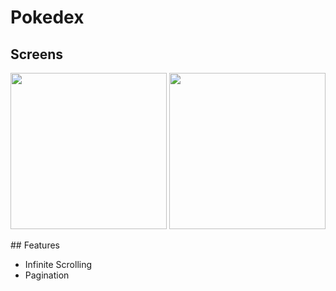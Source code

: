 # Pokedex

## Screens

<p>
  <img width="250px" src="https://user-images.githubusercontent.com/81817904/120198753-28debb80-c22b-11eb-9e8f-0fe3e810a6e2.gif">
  <img width="250px" src="https://user-images.githubusercontent.com/81817904/120198828-3bf18b80-c22b-11eb-866a-1a577f50ba88.gif">
</p>

## Features

* Infinite Scrolling
* Pagination

